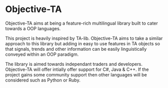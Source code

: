 # Objective-TA                                                                       
Objective-TA aims at being a feature-rich multilingual library built to cater towards a OOP languages.

This project is heavily inspired by TA-lib. Objective-TA aims to take a similar approach to this library but adding in easy to use features in TA objects so that signals, trends and other information can be easily linguistically conveyed within an OOP paradigm.

The library is aimed towards independant traders and developers. Objective-TA will offer intially offer support for C#, Java & C++. If the project gains some community support then other languages will be considered such as Python or Ruby.

